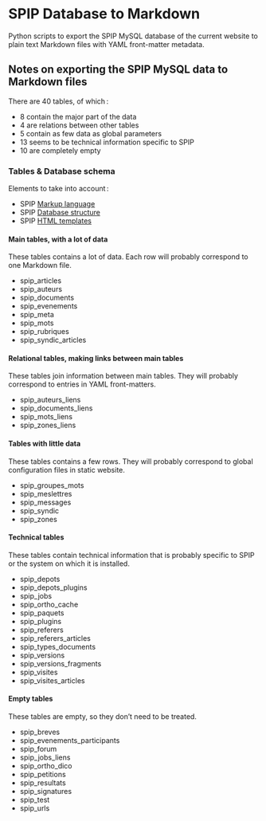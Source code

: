# SPIP Database to Markdown
Python scripts to export the SPIP MySQL database of the current website to plain text Markdown files with YAML front-matter metadata.

## Notes on exporting the SPIP MySQL data to Markdown files
There are 40 tables, of which :

- 8 contain the major part of the data
- 4 are relations between other tables
- 5 contain as few data as global parameters
- 13 seems to be technical information specific to SPIP
- 10 are completely empty

### Tables & Database schema
Elements to take into account :

- SPIP [Markup language](https://www.spip.net/fr_article1578.html)
- SPIP [Database structure](https://www.spip.net/fr_article713.html)
- SPIP [HTML templates](https://www.spip.net/fr_article879.html)

#### Main tables, with a lot of data
These tables contains a lot of data. Each row will probably correspond to one Markdown file.

- spip_articles
- spip_auteurs
- spip_documents
- spip_evenements
- spip_meta
- spip_mots
- spip_rubriques
- spip_syndic_articles

#### Relational tables, making links between main tables
These tables join information between main tables. They will probably correspond to entries in YAML front-matters.

- spip_auteurs_liens
- spip_documents_liens
- spip_mots_liens
- spip_zones_liens

#### Tables with little data
These tables contains a few rows. They will probably correspond to global configuration files in static website. 

- spip_groupes_mots
- spip_meslettres
- spip_messages
- spip_syndic
- spip_zones

#### Technical tables
These tables contain technical information that is probably specific to SPIP or the system on which it is installed.

- spip_depots
- spip_depots_plugins
- spip_jobs
- spip_ortho_cache
- spip_paquets
- spip_plugins
- spip_referers
- spip_referers_articles
- spip_types_documents
- spip_versions
- spip_versions_fragments
- spip_visites
- spip_visites_articles

#### Empty tables
These tables are empty, so they don’t need to be treated.

- spip_breves
- spip_evenements_participants
- spip_forum
- spip_jobs_liens
- spip_ortho_dico
- spip_petitions
- spip_resultats
- spip_signatures
- spip_test
- spip_urls
